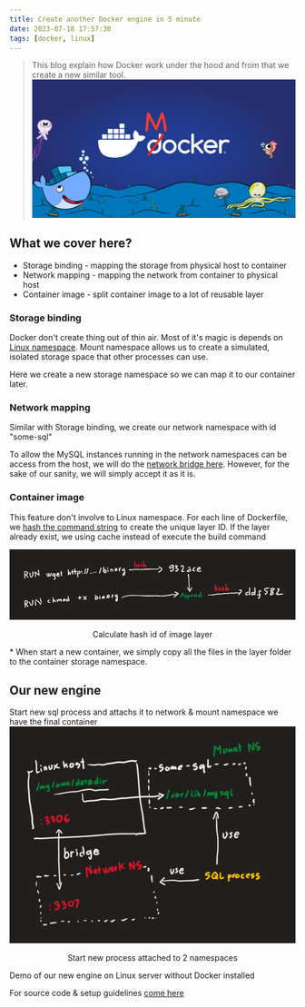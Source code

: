 ```yaml
---
title: Create another Docker engine in 5 minute
date: 2023-07-18 17:57:30
tags: [docker, linux]
---
```

> This blog explain how Docker work under the hood and from that we create a new similar tool.
![](images/mocker/mocker-thumb.png)

## What we cover here?
* Storage binding - mapping the storage from physical host to container
* Network mapping - mapping the network from container to physical host
* Container image - split container image to a lot of reusable layer

### Storage binding
Docker don't create thing out of thin air. Most of it's magic is depends on [Linux namespace](https://en.wikipedia.org/wiki/Linux_namespaces). Mount namespace allows us to create a simulated, isolated storage space that other processes can use.

Here we create a new storage namespace so we can map it to our container later.
<script src="https://gist.github.com/dinhanhhuy/b36e7e5e7aaf12f5262b82404085a5ae.js"></script>

### Network mapping
Similar with Storage binding, we create our network namespace with id "some-sql"
<script src="https://gist.github.com/dinhanhhuy/f2b21fcc305bd3b53f9085441ff94e31.js"></script>
To allow the MySQL instances running in the network namespaces can be access from the host, we will do the [network bridge here](https://github.com/zalopay-oss/mocker-k1s/blob/mocker-v1.0.0/mocker/network.sh#L18). However, for the sake of our sanity, we will simply accept it as it is.

### Container image
This feature don't involve to Linux namespace. For each line of Dockerfile, we [hash the command string](https://github.com/zalopay-oss/mocker-k1s/blob/275d98f8474da4f789f1c8f569f56595f16fb114/mocker/mockerfile.sh#L4) to create the unique layer ID. If the layer already exist, we using cache instead of execute the build command

![](images/mocker/hash.png)
<p style="text-align: center;">Calculate hash id of image layer</p>

\* When start a new container, we simply copy all the files in the layer folder to the container storage namespace.

## Our new engine 
Start new sql process and attachs it to network & mount namespace we have the final container
![](images/mocker/mocker.png)
<p style="text-align: center;">Start new process attached to 2 namespaces</p>
Demo of our new engine on Linux server without Docker installed
<script async id="asciicast-uUOjoz0e0oFdWdzFbljZfUATn" src="https://asciinema.org/a/uUOjoz0e0oFdWdzFbljZfUATn.js"></script>

For source code & setup guidelines [come here](https://github.com/zalopay-oss/mocker-k1s)



